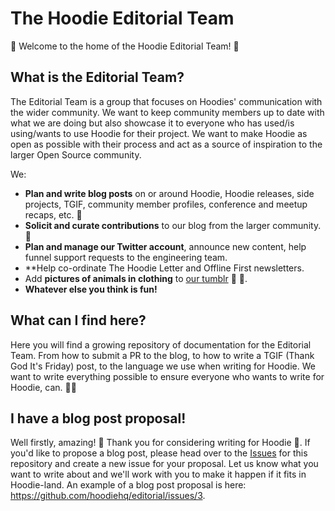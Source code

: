 # The Hoodie Editorial Team

:rocket: Welcome to the home of the Hoodie Editorial Team! :rocket:

## What is the Editorial Team?

The Editorial Team is a group that focuses on Hoodies' communication with the wider community. We want to keep community members up to date with what we are doing but also showcase it to everyone who has used/is using/wants to use Hoodie for their project. We want to make Hoodie as open as possible with their process and act as a source of inspiration to the larger Open Source community.

We:
- **Plan and write blog posts** on or around Hoodie, Hoodie releases, side projects, TGIF, community member profiles, conference and meetup recaps, etc. :memo:
- **Solicit and curate contributions** to our blog from the larger community. :mag_right:
- **Plan and manage our Twitter account**, announce new content, help funnel support requests to the engineering team.
- **Help co-ordinate The Hoodie Letter and Offline First newsletters.
- Add **pictures of animals in clothing** to [our tumblr](http://meetthehoodies.tumblr.com) :dog: :shirt:.
- **Whatever else you think is fun!**

## What can I find here? 

Here you will find a growing repository of documentation for the Editorial Team. From how to submit a PR to the blog, to how to write a TGIF (Thank God It's Friday) post, to the language we use when writing for Hoodie. We want to write everything possible to ensure everyone who wants to write for Hoodie, can. :ok_woman:

## I have a blog post proposal!

Well firstly, amazing! :tada: Thank you for considering writing for Hoodie :sparkling_heart:.
If you'd like to propose a blog post, please head over to the [Issues](https://github.com/hoodiehq/editorial/issues) for this repository and create a new issue for your proposal. Let us know what you want to write about and we'll work with you to make it happen if it fits in Hoodie-land. An example of a blog post proposal is here: https://github.com/hoodiehq/editorial/issues/3.
